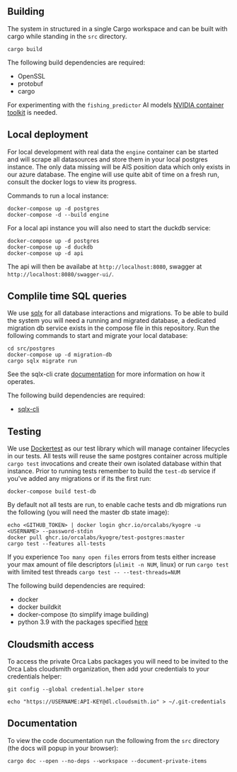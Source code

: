 ## Building

The system in structured in a single Cargo workspace and can be built with cargo
while standing in the `src` directory.

```
cargo build
```

The following build dependencies are required:

- OpenSSL
- protobuf
- cargo

For experimenting with the `fishing_predictor` AI models
[NVIDIA container toolkit](https://github.com/NVIDIA/nvidia-container-toolkit)
is needed.

## Local deployment

For local development with real data the `engine` container can be started and
will scrape all datasources and store them in your local postgres instance. The
only data missing will be AIS position data which only exists in our azure
database. The engine will use quite abit of time on a fresh run, consult the
docker logs to view its progress.

Commands to run a local instance:

```
docker-compose up -d postgres
docker-compose -d --build engine
```

For a local api instance you will also need to start the duckdb service:

```
docker-compose up -d postgres
docker-compose up -d duckdb
docker-compose up -d api
```

The api will then be availabe at `http://localhost:8080`, swagger at
`http://localhost:8080/swagger-ui/`.

## Complile time SQL queries

We use [sqlx](https://github.com/launchbadge/sqlx) for all database interactions
and migrations. To be able to build the system you will need a running and
migrated database, a dedicated migration db service exists in the compose file
in this repository. Run the following commands to start and migrate your local
database:

```
cd src/postgres
docker-compose up -d migration-db
cargo sqlx migrate run
```

See the sqlx-cli crate [documentation](https://crates.io/crates/sqlx-cli) for
more information on how it operates.

The following build dependencies are required:

- [sqlx-cli](https://crates.io/crates/sqlx-cli)

## Testing

We use [Dockertest](https://github.com/orcalabs/dockertest-rs) as our test
library which will manage container lifecycles in our tests. All tests will
reuse the same postgres container across multiple `cargo test` invocations and
create their own isolated database within that instance. Prior to running tests
remember to build the `test-db` service if you've added any migrations or if its
the first run:

```
docker-compose build test-db
```

By default not all tests are run, to enable cache tests and db migrations run the following
(you will need the master db state image):

```
echo <GITHUB_TOKEN> | docker login ghcr.io/orcalabs/kyogre -u <USERNAME> --password-stdin
docker pull ghcr.io/orcalabs/kyogre/test-postgres:master
cargo test --features all-tests
```

If you experience `Too many open files` errors from tests either increase your
max amount of file descriptors (`ulimit -n NUM`, linux) or run `cargo test` with
limited test threads `cargo test -- --test-threads=NUM`

The following build dependencies are required:

- docker
- docker buildkit
- docker-compose (to simplify image building)
- python 3.9 with the packages specified
  [here](scripts/python/fishing_predictor/requirements.txt)

## Cloudsmith access

To access the private Orca Labs packages you will need to be invited to the Orca
Labs cloudsmith organization, then add your credentials to your credentials
helper:

```
git config --global credential.helper store

echo "https://USERNAME:API-KEY@dl.cloudsmith.io" > ~/.git-credentials
```

## Documentation

To view the code documentation run the following from the `src` directory (the docs will popup in your browser):

```
cargo doc --open --no-deps --workspace --document-private-items
```
